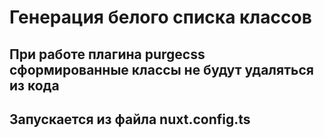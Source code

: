# Генерация белого списка классов
## При работе плагина purgecss сформированные классы не будут удаляться из кода
## Запускается из файла nuxt.config.ts